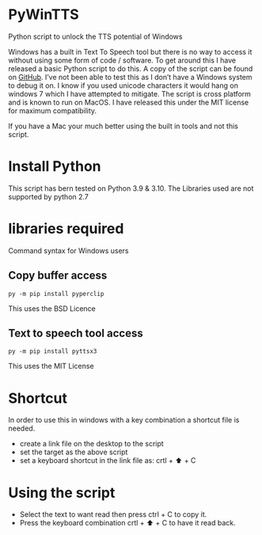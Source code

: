 # PyWinTTS
Python script to unlock the TTS potential of Windows

Windows has a built in Text To Speech tool but there is no way to access it without using some form of code / software. To get around this I have released a basic Python script to do this. A copy of the script can be found on [GitHub](https://github.com/kryton-me/PyWinTTS). I’ve not been able to test this as I don’t have a Windows system to debug it on. I know if you used unicode characters it would hang on windows 7 which I have attempted to mitigate. The script is cross platform and is known to run on MacOS. I have released this under the MIT license for maximum compatibility.

If you have a Mac your much better using the built in tools and not this script.

# Install Python
This script has bern tested on Python 3.9 & 3.10. The Libraries used are not supported by python 2.7

# libraries required
Command syntax for Windows users

## Copy buffer access

    py -m pip install pyperclip

This uses the BSD Licence

## Text to speech tool access

    py -m pip install pyttsx3

This uses the MIT License

# Shortcut
In order to use this in windows with a key combination a shortcut file is needed. 
* create a link file on the desktop to the script
* set the target as the above script
* set a keyboard shortcut in the link file as: crtl + ⬆️ + C

# Using the script
* Select the text to want read then press ctrl + C to copy it.
* Press the keyboard combination crtl + ⬆️ + C to have it read back.